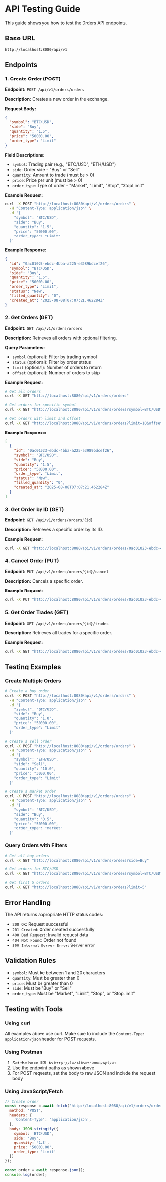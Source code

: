 # API Testing Guide

This guide shows you how to test the Orders API endpoints.

## Base URL
```
http://localhost:8080/api/v1
```

## Endpoints

### 1. Create Order (POST)

**Endpoint:** `POST /api/v1/orders/orders`

**Description:** Creates a new order in the exchange.

**Request Body:**
```json
{
  "symbol": "BTC/USD",
  "side": "Buy",
  "quantity": "1.5",
  "price": "50000.00",
  "order_type": "Limit"
}
```

**Field Descriptions:**
- `symbol`: Trading pair (e.g., "BTC/USD", "ETH/USD")
- `side`: Order side - "Buy" or "Sell"
- `quantity`: Amount to trade (must be > 0)
- `price`: Price per unit (must be > 0)
- `order_type`: Type of order - "Market", "Limit", "Stop", "StopLimit"

**Example Request:**
```bash
curl -X POST "http://localhost:8080/api/v1/orders/orders" \
  -H "Content-Type: application/json" \
  -d '{
    "symbol": "BTC/USD",
    "side": "Buy",
    "quantity": "1.5",
    "price": "50000.00",
    "order_type": "Limit"
  }'
```

**Example Response:**
```json
{
  "id": "0ac01023-ebdc-4bba-a225-e3989bdcef26",
  "symbol": "BTC/USD",
  "side": "Buy",
  "quantity": "1.5",
  "price": "50000.00",
  "order_type": "Limit",
  "status": "New",
  "filled_quantity": "0",
  "created_at": "2025-08-08T07:07:21.462284Z"
}
```

### 2. Get Orders (GET)

**Endpoint:** `GET /api/v1/orders/orders`

**Description:** Retrieves all orders with optional filtering.

**Query Parameters:**
- `symbol` (optional): Filter by trading symbol
- `status` (optional): Filter by order status
- `limit` (optional): Number of orders to return
- `offset` (optional): Number of orders to skip

**Example Request:**
```bash
# Get all orders
curl -X GET "http://localhost:8080/api/v1/orders/orders"

# Get orders for specific symbol
curl -X GET "http://localhost:8080/api/v1/orders/orders?symbol=BTC/USD"

# Get orders with limit and offset
curl -X GET "http://localhost:8080/api/v1/orders/orders?limit=10&offset=0"
```

**Example Response:**
```json
[
  {
    "id": "0ac01023-ebdc-4bba-a225-e3989bdcef26",
    "symbol": "BTC/USD",
    "side": "Buy",
    "quantity": "1.5",
    "price": "50000.00",
    "order_type": "Limit",
    "status": "New",
    "filled_quantity": "0",
    "created_at": "2025-08-08T07:07:21.462284Z"
  }
]
```

### 3. Get Order by ID (GET)

**Endpoint:** `GET /api/v1/orders/orders/{id}`

**Description:** Retrieves a specific order by its ID.

**Example Request:**
```bash
curl -X GET "http://localhost:8080/api/v1/orders/orders/0ac01023-ebdc-4bba-a225-e3989bdcef26"
```

### 4. Cancel Order (PUT)

**Endpoint:** `PUT /api/v1/orders/orders/{id}/cancel`

**Description:** Cancels a specific order.

**Example Request:**
```bash
curl -X PUT "http://localhost:8080/api/v1/orders/orders/0ac01023-ebdc-4bba-a225-e3989bdcef26/cancel"
```

### 5. Get Order Trades (GET)

**Endpoint:** `GET /api/v1/orders/orders/{id}/trades`

**Description:** Retrieves all trades for a specific order.

**Example Request:**
```bash
curl -X GET "http://localhost:8080/api/v1/orders/orders/0ac01023-ebdc-4bba-a225-e3989bdcef26/trades"
```

## Testing Examples

### Create Multiple Orders

```bash
# Create a buy order
curl -X POST "http://localhost:8080/api/v1/orders/orders" \
  -H "Content-Type: application/json" \
  -d '{
    "symbol": "BTC/USD",
    "side": "Buy",
    "quantity": "1.0",
    "price": "50000.00",
    "order_type": "Limit"
  }'

# Create a sell order
curl -X POST "http://localhost:8080/api/v1/orders/orders" \
  -H "Content-Type: application/json" \
  -d '{
    "symbol": "ETH/USD",
    "side": "Sell",
    "quantity": "10.0",
    "price": "3000.00",
    "order_type": "Limit"
  }'

# Create a market order
curl -X POST "http://localhost:8080/api/v1/orders/orders" \
  -H "Content-Type: application/json" \
  -d '{
    "symbol": "BTC/USD",
    "side": "Buy",
    "quantity": "0.5",
    "price": "50000.00",
    "order_type": "Market"
  }'
```

### Query Orders with Filters

```bash
# Get all buy orders
curl -X GET "http://localhost:8080/api/v1/orders/orders?side=Buy"

# Get orders for BTC/USD
curl -X GET "http://localhost:8080/api/v1/orders/orders?symbol=BTC/USD"

# Get first 5 orders
curl -X GET "http://localhost:8080/api/v1/orders/orders?limit=5"
```

## Error Handling

The API returns appropriate HTTP status codes:

- `200 OK`: Request successful
- `201 Created`: Order created successfully
- `400 Bad Request`: Invalid request data
- `404 Not Found`: Order not found
- `500 Internal Server Error`: Server error

## Validation Rules

- `symbol`: Must be between 1 and 20 characters
- `quantity`: Must be greater than 0
- `price`: Must be greater than 0
- `side`: Must be "Buy" or "Sell"
- `order_type`: Must be "Market", "Limit", "Stop", or "StopLimit"

## Testing with Tools

### Using curl
All examples above use curl. Make sure to include the `Content-Type: application/json` header for POST requests.

### Using Postman
1. Set the base URL to `http://localhost:8080/api/v1`
2. Use the endpoint paths as shown above
3. For POST requests, set the body to raw JSON and include the request body

### Using JavaScript/Fetch
```javascript
// Create order
const response = await fetch('http://localhost:8080/api/v1/orders/orders', {
  method: 'POST',
  headers: {
    'Content-Type': 'application/json',
  },
  body: JSON.stringify({
    symbol: 'BTC/USD',
    side: 'Buy',
    quantity: '1.5',
    price: '50000.00',
    order_type: 'Limit'
  })
});

const order = await response.json();
console.log(order);
```
